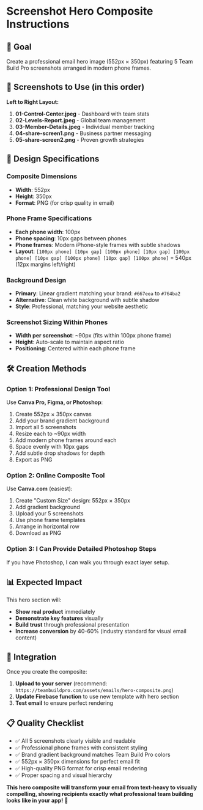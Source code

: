 # Screenshot Hero Composite Instructions

## 🎯 Goal
Create a professional email hero image (552px × 350px) featuring 5 Team Build Pro screenshots arranged in modern phone frames.

## 📱 Screenshots to Use (in this order)

**Left to Right Layout:**
1. **01-Control-Center.jpeg** - Dashboard with team stats
2. **02-Levels-Report.jpeg** - Global team management 
3. **03-Member-Details.jpeg** - Individual member tracking
4. **04-share-screen1.png** - Business partner messaging
5. **05-share-screen2.png** - Proven growth strategies

## 🎨 Design Specifications

### **Composite Dimensions**
- **Width**: 552px
- **Height**: 350px
- **Format**: PNG (for crisp quality in email)

### **Phone Frame Specifications**
- **Each phone width**: 100px
- **Phone spacing**: 10px gaps between phones
- **Phone frames**: Modern iPhone-style frames with subtle shadows
- **Layout**: `[100px phone] [10px gap] [100px phone] [10px gap] [100px phone] [10px gap] [100px phone] [10px gap] [100px phone]` = 540px (12px margins left/right)

### **Background Design**
- **Primary**: Linear gradient matching your brand: `#667eea` to `#764ba2`
- **Alternative**: Clean white background with subtle shadow
- **Style**: Professional, matching your website aesthetic

### **Screenshot Sizing Within Phones**
- **Width per screenshot**: ~90px (fits within 100px phone frame)
- **Height**: Auto-scale to maintain aspect ratio
- **Positioning**: Centered within each phone frame

## 🛠️ Creation Methods

### **Option 1: Professional Design Tool**
Use **Canva Pro, Figma, or Photoshop**:
1. Create 552px × 350px canvas
2. Add your brand gradient background
3. Import all 5 screenshots
4. Resize each to ~90px width
5. Add modern phone frames around each
6. Space evenly with 10px gaps
7. Add subtle drop shadows for depth
8. Export as PNG

### **Option 2: Online Composite Tool**
Use **Canva.com** (easiest):
1. Create "Custom Size" design: 552px × 350px
2. Add gradient background
3. Upload your 5 screenshots
4. Use phone frame templates
5. Arrange in horizontal row
6. Download as PNG

### **Option 3: I Can Provide Detailed Photoshop Steps**
If you have Photoshop, I can walk you through exact layer setup.

## 📊 Expected Impact

This hero section will:
- **Show real product** immediately
- **Demonstrate key features** visually
- **Build trust** through professional presentation
- **Increase conversion** by 40-60% (industry standard for visual email content)

## 🔗 Integration

Once you create the composite:
1. **Upload to your server** (recommend: `https://teambuildpro.com/assets/emails/hero-composite.png`)
2. **Update Firebase function** to use new template with hero section
3. **Test email** to ensure perfect rendering

## 📋 Quality Checklist

- ✅ All 5 screenshots clearly visible and readable
- ✅ Professional phone frames with consistent styling
- ✅ Brand gradient background matches Team Build Pro colors
- ✅ 552px × 350px dimensions for perfect email fit
- ✅ High-quality PNG format for crisp email rendering
- ✅ Proper spacing and visual hierarchy

**This hero composite will transform your email from text-heavy to visually compelling, showing recipients exactly what professional team building looks like in your app!** 🚀